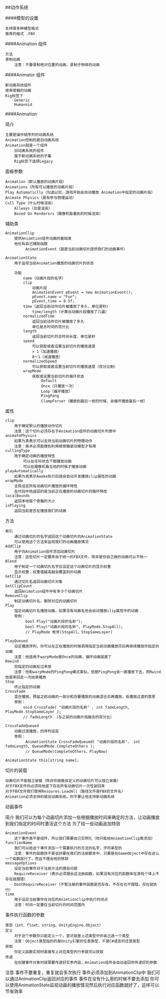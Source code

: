 ##动作系统


####模型的设置

    支持很多种模型格式
    推荐的格式 .FBX

####Animation 组件

    方法
    录制动画
        注意：不要录制绝对位置的动画，录制子物体的动画

####Animator 组件

    新动画系统组件
    使用骨骼的动画
    Rig标签下
        Generic
        Humanoid

####Animation

简介

    主要是操作帧序列的动画系统
    Animation控制的是旧动画系统
    Animation就是一个组件
        旧动画系统的组件
        属于新动画系统的子集
        Rig标签下选择Legacy

面板参数

    Animation（默认播放的动画片段）
    Animations（所有可以播放的动画片段）
    Play Automaticlly（勾选以后，游戏开始会自动播放 Animation中指定的动画片段）
    Animate Physics（是有参与物理运动）
    Cull Type（什么时候渲染）
        Allways（总是渲染）
        Based On Renderers（摄像机能看到的时候渲染）

辅助类

    AnimationClip
        提供Aniamtion组件动画的基础类
        他也有自己辅助函数
             AnimationEvent（就是当前动画切片提供我们的动画事件）

    AnimationState
        用于监视当前Animation播放的动画切片的状态

        功能
            name（动画片段的名字）
            clip
                动画片段
                AnimationEvent pEvent = new AnimationEvent();
                pEvent.name = "Fun";
                pEvent.time = 0.5f;
            time（返回当前动作切片被播放了多久，单位是秒）
                time/length（计算出动画片段播放了几遍）
            normalizedTime
                返回当前动作切片被播放了多久
                单位是总时间的百分比
            length
                返回当前切片的总时间长度，单位是秒
            speed
                可以获取或者设置当前切片的播放速度
                > 1（加速播放）
                0～1（减速播放）
            normalizedSpeed
                可以获取或者设置当前切片的播放速度（百分比制）
            wrapMode
                获取或设置当前切片的循环状态
                    Default
                    Once（只播放一次）
                    Loop（循环播放）
                    PingPang
                    ClampForver（播放到最后一帧的时候，会循环播放最后一帧）

属性

    clip
        用于确定默认的播放动作切片
        注意：这个切片必须存在于Animation组件的动画切片列表中
    animatePhysics
        如果为真表示可以支持当前动画切片的物理动作
        注意：美术必须能做到利用根骨骼驱动模型才有用
    cullingType
        用于确定动画的播放特性
            可以在任何状态下都播放动画
            可以在摄像机看见他的时候才播放动画
    playAutomatically
        如果为真表示Awake执行后就会自动开发播放clip属性的动画
    wrapMode
        全局设定所有动画切片播放的循环特性
        在代码中他返回的是当前正在播放的动画切片的循环特性
    localBounds
        返回本地每个骨骼的大小
    isPlaying
        返回当前是否在播放我们的动画

方法

    索引
        通过动画切片的名字返回这个动画切片的AnimationState
        可以使用这个方法来监视我们的动画播放情况
    AddClip
        用于向Animation组件添加动画切片
        注意：这些切片一定要来自于统一的FBX文件，除非是你自己做的动画可以不统一
    Blend
        用于制定一个动画切片名字后设定这个动画切片的显示权重
        显示权重：权重值越高越会覆盖别的动画
    GetClip
        通过切片名返回动画切片对象
    GetClipCount
        返回Animation组件中有多少个动画切片
    RemoveClip
        制定动画切片名，删除对应的动画切片
    Play
        指定动画切片名播放动画，如果没有动画名他会自动播放clip属性中的动画
        举例：
             bool Play("动画片段的名称");
             bool Play("动画片段的名称", PlayMode.StopAll);
             // PlayMode 枚举(StopAll、StopSameLayer)

    PlayQueued
        设定播放序列，你可以在正在播放的时候调用指定当前动画播放完后再继续播放你指定的动画
        注意：他适用于warpMode是Once的动画，循环动画就废了
    Rewind
        将指定的动画反过来放
        注意：他和warpMode的PingPong模式类似，但是PingPong会一直播放下去，而Rwind他是来回走一次结束播放
    Stop
        终止指定的动画
    CrossFade
        混合播放，预留之前动画的一部分和将要播放的动画混合后再播放，有播放过渡的意思
        举例：
            void CrossFade( "动画片段的名称" , int fadeLength, PlayMode.StopSameLayer );
            // fadeLength （与之前的动画片段融合的百分比）

    CrossFadeQueued
        动画过渡播放，的序列设定
        举例：
             AnimationState CrossFadeQueued( "动画片段的名称"， int fadeLength, QueuedMode.CompleteOthers );
             // QueueMode(CompleteOthers、PlayNow)

    AnimationState this[string name];


切片的装载

    动画切片不能独立装载（除非你装载自定义的动画切片可以独立装载）
    对于FBX文件你必须将他底下存在所有动画切片一次性装回来
    对于FBX文件我们使用Resoures.LoadAll（路径文件是FBX的文件名）
    Animation必须支持的是旧动画系统。你不要让他支持新动画系统

动画事件

   简介
       我们可以为每个动画切片添加一些根据播放时间来确定的方法，让动画播放到我们指定的时间时激活这个方法
       为了给一些动画追加特效

    AnimationEvent
        这个事件类不是组件，所以我们需要自己实例化（他只能给AnimationClip类添加）
    functionName
        我们可以给这个事件添加一个需要执行的方法的名字，字符串型的
        注意：事件的函数体不是说非要在我们的注册脚本中，只要是在GameObject中存在这么一个函数就行了，而且不理会他的修辞
    messageOptions
        设定当前事件对于注册方法的理会问题
        RequireReceiver（表示必须理会这注册函数，如果没有对应的函数体在游戏个体上不存在就报错）
        DontRequireReceiver（不管注册的事件函数是否存在，不存在也不报错，存在就执行）
    time
        用于设定当前事件在对应的AnimtionClip中执行时间点
        注意：时间一定要在当前切片的时间范围内

事件执行函数的参数

    类型（int、float、string、UnityEngine.Object）
    定义
        对于这个参数你只能定义一个，意识就是上述类型中你自己选一个类型
        注意：Object类型指的的是Unity引擎的任意类型，不是C#语言的任意类型
    获取
        你定义函数实现时直接写上对应类型的行参就可以获取
    传递
        在创建事件对象时就需要传递好实参内容，Animation组件会自动返回你传递好的参数

注意
    事件不要重复，重复就会多次执行
    事件必须添加到AnimationClip中
    我们可以通过AnimationClip返回对应的事件
    事件在没有什么用的时候不要去添加
    你可以使用AnimationState监视动画的播放情况然后执行对应函数就好了，这样可以节省效率









